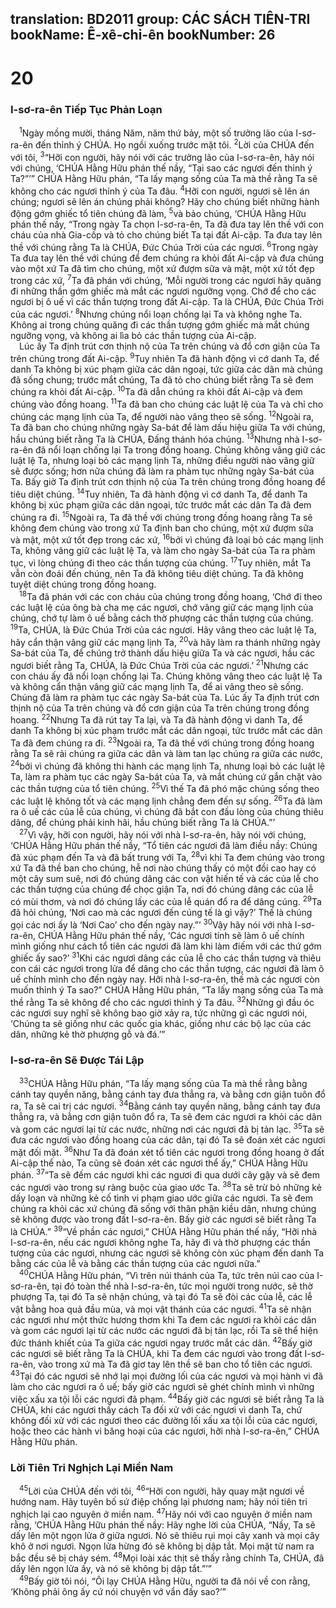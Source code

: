 translation: BD2011
group: CÁC SÁCH TIÊN-TRI
bookName: Ê-xê-chi-ên 
bookNumber: 26
-------

<div class="title"><h1>20</h1><h3>I-sơ-ra-ên Tiếp Tục Phản Loạn</h3></div>
<span class="verse exe_20_1"> <sup>1</sup>Ngày mồng mười, tháng Năm, năm thứ bảy, một số trưởng lão của I-sơ-ra-ên đến thỉnh ý CHÚA. Họ ngồi xuống trước mặt tôi. </span>
<span class="verse exe_20_2"><sup>2</sup>Lời của CHÚA đến với tôi, </span>
<span class="verse exe_20_3"><sup>3</sup>“Hỡi con người, hãy nói với các trưởng lão của I-sơ-ra-ên, hãy nói với chúng, ‘CHÚA Hằng Hữu phán thế nầy, “Tại sao các ngươi đến thỉnh ý Ta?”’” CHÚA Hằng Hữu phán, “Ta lấy mạng sống của Ta mà thề rằng Ta sẽ không cho các ngươi thỉnh ý của Ta đâu. </span>
<span class="verse exe_20_4"><sup>4</sup>Hỡi con người, ngươi sẽ lên án chúng; ngươi sẽ lên án chúng phải không? Hãy cho chúng biết những hành động gớm ghiếc tổ tiên chúng đã làm, </span>
<span class="verse exe_20_5"><sup>5</sup>và bảo chúng, ‘CHÚA Hằng Hữu phán thế nầy, “Trong ngày Ta chọn I-sơ-ra-ên, Ta đã đưa tay lên thề với con cháu của nhà Gia-cốp và tỏ cho chúng biết Ta tại đất Ai-cập. Ta đưa tay lên thề với chúng rằng Ta là CHÚA, Ðức Chúa Trời của các ngươi. </span>
<span class="verse exe_20_6"><sup>6</sup>Trong ngày Ta đưa tay lên thề với chúng để đem chúng ra khỏi đất Ai-cập và đưa chúng vào một xứ Ta đã tìm cho chúng, một xứ đượm sữa và mật, một xứ tốt đẹp trong các xứ, </span>
<span class="verse exe_20_7"><sup>7</sup>Ta đã phán với chúng, ‘Mỗi người trong các ngươi hãy quăng đi những thần gớm ghiếc mà mắt các ngươi ngưỡng vọng. Chớ để cho các ngươi bị ô uế vì các thần tượng trong đất Ai-cập. Ta là CHÚA, Ðức Chúa Trời của các ngươi.’ </span>
<span class="verse exe_20_8"><sup>8</sup>Nhưng chúng nổi loạn chống lại Ta và không nghe Ta. Không ai trong chúng quăng đi các thần tượng gớm ghiếc mà mắt chúng ngưỡng vọng, và không ai lìa bỏ các thần tượng của Ai-cập.<br/> Lúc ấy Ta định trút cơn thịnh nộ của Ta trên chúng và đổ cơn giận của Ta trên chúng trong đất Ai-cập. </span>
<span class="verse exe_20_9"><sup>9</sup>Tuy nhiên Ta đã hành động vì cớ danh Ta, để danh Ta không bị xúc phạm giữa các dân ngoại, tức giữa các dân mà chúng đã sống chung; trước mắt chúng, Ta đã tỏ cho chúng biết rằng Ta sẽ đem chúng ra khỏi đất Ai-cập. </span>
<span class="verse exe_20_10"><sup>10</sup>Ta đã dẫn chúng ra khỏi đất Ai-cập và đem chúng vào đồng hoang. </span>
<span class="verse exe_20_11"><sup>11</sup>Ta đã ban cho chúng các luật lệ của Ta và chỉ cho chúng các mạng lịnh của Ta, để người nào vâng theo sẽ sống. </span>
<span class="verse exe_20_12"><sup>12</sup>Ngoài ra, Ta đã ban cho chúng những ngày Sa-bát để làm dấu hiệu giữa Ta với chúng, hầu chúng biết rằng Ta là CHÚA, Ðấng thánh hóa chúng. </span>
<span class="verse exe_20_13"><sup>13</sup>Nhưng nhà I-sơ-ra-ên đã nổi loạn chống lại Ta trong đồng hoang. Chúng không vâng giữ các luật lệ Ta, nhưng loại bỏ các mạng lịnh Ta, những điều người nào vâng giữ sẽ được sống; hơn nữa chúng đã làm ra phàm tục những ngày Sa-bát của Ta. Bấy giờ Ta định trút cơn thịnh nộ của Ta trên chúng trong đồng hoang để tiêu diệt chúng. </span>
<span class="verse exe_20_14"><sup>14</sup>Tuy nhiên, Ta đã hành động vì cớ danh Ta, để danh Ta không bị xúc phạm giữa các dân ngoại, tức trước mắt các dân Ta đã đem chúng ra đi. </span>
<span class="verse exe_20_15"><sup>15</sup>Ngoài ra, Ta đã thề với chúng trong đồng hoang rằng Ta sẽ không đem chúng vào trong xứ Ta định ban cho chúng, một xứ đượm sữa và mật, một xứ tốt đẹp trong các xứ, </span>
<span class="verse exe_20_16"><sup>16</sup>bởi vì chúng đã loại bỏ các mạng lịnh Ta, không vâng giữ các luật lệ Ta, và làm cho ngày Sa-bát của Ta ra phàm tục, vì lòng chúng đi theo các thần tượng của chúng. </span>
<span class="verse exe_20_17"><sup>17</sup>Tuy nhiên, mắt Ta vẫn còn đoái đến chúng, nên Ta đã không tiêu diệt chúng. Ta đã không tuyệt diệt chúng trong đồng hoang.<br/></span>
<span class="verse exe_20_18"> <sup>18</sup>Ta đã phán với các con cháu của chúng trong đồng hoang, ‘Chớ đi theo các luật lệ của ông bà cha mẹ các ngươi, chớ vâng giữ các mạng lịnh của chúng, chớ tự làm ô uế bằng cách thờ phượng các thần tượng của chúng. </span>
<span class="verse exe_20_19"><sup>19</sup>Ta, CHÚA, là Ðức Chúa Trời của các ngươi. Hãy vâng theo các luật lệ Ta, hãy cẩn thận vâng giữ các mạng lịnh Ta, </span>
<span class="verse exe_20_20"><sup>20</sup>và hãy làm ra thánh những ngày Sa-bát của Ta, để chúng trở thành dấu hiệu giữa Ta và các ngươi, hầu các ngươi biết rằng Ta, CHÚA, là Ðức Chúa Trời của các ngươi.’ </span>
<span class="verse exe_20_21"><sup>21</sup>Nhưng các con cháu ấy đã nổi loạn chống lại Ta. Chúng không vâng theo các luật lệ Ta và không cẩn thận vâng giữ các mạng lịnh Ta, để ai vâng theo sẽ sống. Chúng đã làm ra phàm tục các ngày Sa-bát của Ta. Lúc ấy Ta định trút cơn thịnh nộ của Ta trên chúng và đổ cơn giận của Ta trên chúng trong đồng hoang. </span>
<span class="verse exe_20_22"><sup>22</sup>Nhưng Ta đã rút tay Ta lại, và Ta đã hành động vì danh Ta, để danh Ta không bị xúc phạm trước mắt các dân ngoại, tức trước mắt các dân Ta đã đem chúng ra đi. </span>
<span class="verse exe_20_23"><sup>23</sup>Ngoài ra, Ta đã thề với chúng trong đồng hoang rằng Ta sẽ rải chúng ra giữa các dân và làm tan lạc chúng ra giữa các nước, </span>
<span class="verse exe_20_24"><sup>24</sup>bởi vì chúng đã không thi hành các mạng lịnh Ta, nhưng loại bỏ các luật lệ Ta, làm ra phàm tục các ngày Sa-bát của Ta, và mắt chúng cứ gắn chặt vào các thần tượng của tổ tiên chúng. </span>
<span class="verse exe_20_25"><sup>25</sup>Vì thế Ta đã phó mặc chúng sống theo các luật lệ không tốt và các mạng lịnh chẳng đem đến sự sống. </span>
<span class="verse exe_20_26"><sup>26</sup>Ta đã làm ra ô uế các của lễ của chúng, vì chúng đã bắt con đầu lòng của chúng thiêu dâng, để chúng phải kinh hãi, hầu chúng biết rằng Ta là CHÚA.”’<br/></span>
<span class="verse exe_20_27"> <sup>27</sup>Vì vậy, hỡi con người, hãy nói với nhà I-sơ-ra-ên, hãy nói với chúng, ‘CHÚA Hằng Hữu phán thế nầy, “Tổ tiên các ngươi đã làm điều nầy: Chúng đã xúc phạm đến Ta và đã bất trung với Ta, </span>
<span class="verse exe_20_28"><sup>28</sup>vì khi Ta đem chúng vào trong xứ Ta đã thề ban cho chúng, hễ nơi nào chúng thấy có một đồi cao hay có một cây sum suê, nơi đó chúng dâng các con vật hiến tế và các của lễ cho các thần tượng của chúng để chọc giận Ta, nơi đó chúng dâng các của lễ có mùi thơm, và nơi đó chúng lấy các của lễ quán đổ ra để dâng cúng. </span>
<span class="verse exe_20_29"><sup>29</sup>Ta đã hỏi chúng, ‘Nơi cao mà các ngươi đến cúng tế là gì vậy?’ Thế là chúng gọi các nơi ấy là ‘Nơi Cao’ cho đến ngày nay.”’ </span>
<span class="verse exe_20_30"><sup>30</sup>Vậy hãy nói với nhà I-sơ-ra-ên, CHÚA Hằng Hữu phán thế nầy, ‘Các ngươi tính sẽ làm ô uế chính mình giống như cách tổ tiên các ngươi đã làm khi làm điếm với các thứ gớm ghiếc ấy sao?’ </span>
<span class="verse exe_20_31"><sup>31</sup>Khi các ngươi dâng các của lễ cho các thần tượng và thiêu con cái các ngươi trong lửa để dâng cho các thần tượng, các ngươi đã làm ô uế chính mình cho đến ngày nay. Hỡi nhà I-sơ-ra-ên, thế mà các ngươi còn muốn thỉnh ý Ta sao?” CHÚA Hằng Hữu phán, “Ta lấy mạng sống của Ta mà thề rằng Ta sẽ không để cho các ngươi thỉnh ý Ta đâu. </span>
<span class="verse exe_20_32"><sup>32</sup>Những gì đầu óc các ngươi suy nghĩ sẽ không bao giờ xảy ra, tức những gì các ngươi nói, ‘Chúng ta sẽ giống như các quốc gia khác, giống như các bộ lạc của các dân, những kẻ thờ phượng gỗ và đá.’”<br/></span>
<div class="title"><h3>I-sơ-ra-ên Sẽ Ðược Tái Lập</h3></div>
<span class="verse exe_20_33"> <sup>33</sup>CHÚA Hằng Hữu phán, “Ta lấy mạng sống của Ta mà thề rằng bằng cánh tay quyền năng, bằng cánh tay đưa thẳng ra, và bằng cơn giận tuôn đổ ra, Ta sẽ cai trị các ngươi. </span>
<span class="verse exe_20_34"><sup>34</sup>Bằng cánh tay quyền năng, bằng cánh tay đưa thẳng ra, và bằng cơn giận tuôn đổ ra, Ta sẽ đem các ngươi ra khỏi các dân và gom các ngươi lại từ các nước, những nơi các ngươi đã bị tản lạc. </span>
<span class="verse exe_20_35"><sup>35</sup>Ta sẽ đưa các ngươi vào đồng hoang của các dân, tại đó Ta sẽ đoán xét các ngươi mặt đối mặt. </span>
<span class="verse exe_20_36"><sup>36</sup>Như Ta đã đoán xét tổ tiên các ngươi trong đồng hoang ở đất Ai-cập thể nào, Ta cũng sẽ đoán xét các ngươi thể ấy,” CHÚA Hằng Hữu phán. </span>
<span class="verse exe_20_37"><sup>37</sup>“Ta sẽ đếm các ngươi khi các ngươi đi qua dưới cây gậy và sẽ đem các ngươi vào trong sự ràng buộc của giao ước Ta. </span>
<span class="verse exe_20_38"><sup>38</sup>Ta sẽ trừ bỏ những kẻ dấy loạn và những kẻ cố tình vi phạm giao ước giữa các ngươi. Ta sẽ đem chúng ra khỏi các xứ chúng đã sống với thân phận kiều dân, nhưng chúng sẽ không được vào trong đất I-sơ-ra-ên. Bấy giờ các ngươi sẽ biết rằng Ta là CHÚA.” </span>
<span class="verse exe_20_39"><sup>39</sup>“Về phần các ngươi,” CHÚA Hằng Hữu phán thế nầy, “Hỡi nhà I-sơ-ra-ên, nếu các ngươi không nghe Ta, hãy đi và thờ phượng các thần tượng của các ngươi, nhưng các ngươi sẽ không còn xúc phạm đến danh Ta bằng các của lễ và bằng các thần tượng của các ngươi nữa.”<br/></span>
<span class="verse exe_20_40"> <sup>40</sup>CHÚA Hằng Hữu phán, “Vì trên núi thánh của Ta, tức trên núi cao của I-sơ-ra-ên, tại đó toàn thể nhà I-sơ-ra-ên, tức mọi người trong nước, sẽ thờ phượng Ta, tại đó Ta sẽ nhận chúng, và tại đó Ta sẽ đòi các của lễ, các lễ vật bằng hoa quả đầu mùa, và mọi vật thánh của các ngươi. </span>
<span class="verse exe_20_41"><sup>41</sup>Ta sẽ nhận các ngươi như một thức hương thơm khi Ta đem các ngươi ra khỏi các dân và gom các ngươi lại từ các nước các ngươi đã bị tản lạc, rồi Ta sẽ thể hiện đức thánh khiết của Ta giữa các ngươi ngay trước mắt các dân. </span>
<span class="verse exe_20_42"><sup>42</sup>Bấy giờ các ngươi sẽ biết rằng Ta là CHÚA, khi Ta đem các ngươi vào trong đất I-sơ-ra-ên, vào trong xứ mà Ta đã giơ tay lên thề sẽ ban cho tổ tiên các ngươi. </span>
<span class="verse exe_20_43"><sup>43</sup>Tại đó các ngươi sẽ nhớ lại mọi đường lối của các ngươi và mọi hành vi đã làm cho các ngươi ra ô uế; bấy giờ các ngươi sẽ ghét chính mình vì những việc xấu xa tội lỗi các ngươi đã phạm. </span>
<span class="verse exe_20_44"><sup>44</sup>Bấy giờ các ngươi sẽ biết rằng Ta là CHÚA, khi các ngươi thấy cách Ta đối xử với các ngươi vì danh Ta, chứ không đối xử với các ngươi theo các đường lối xấu xa tội lỗi của các ngươi, hoặc theo các hành vi băng hoại của các ngươi, hỡi nhà I-sơ-ra-ên,” CHÚA Hằng Hữu phán.<br/></span>
<div class="title"><h3>Lời Tiên Tri Nghịch Lại Miền Nam</h3></div>
<span class="verse exe_20_45"> <sup>45</sup>Lời của CHÚA đến với tôi, </span>
<span class="verse exe_20_46"><sup>46</sup>“Hỡi con người, hãy quay mặt ngươi về hướng nam. Hãy tuyên bố sứ điệp chống lại phương nam; hãy nói tiên tri nghịch lại cao nguyên ở miền nam. </span>
<span class="verse exe_20_47"><sup>47</sup>Hãy nói với cao nguyên ở miền nam rằng, ‘CHÚA Hằng Hữu phán thế nầy: Hãy nghe lời của CHÚA, “Nầy, Ta sẽ dấy lên một ngọn lửa ở giữa ngươi. Nó sẽ thiêu rụi mọi cây xanh và mọi cây khô ở nơi ngươi. Ngọn lửa hừng đó sẽ không bị dập tắt. Mọi mặt từ nam ra bắc đều sẽ bị cháy sém. </span>
<span class="verse exe_20_48"><sup>48</sup>Mọi loài xác thịt sẽ thấy rằng chính Ta, CHÚA, đã dấy lên ngọn lửa ấy, và nó sẽ không bị dập tắt.”’”<br/></span>
<span class="verse exe_20_49"> <sup>49</sup>Bấy giờ tôi nói, “Ôi lạy CHÚA Hằng Hữu, người ta đã nói về con rằng, ‘Không phải ông ấy cứ nói chuyện vớ vẩn đấy sao?’”<br/></span>
